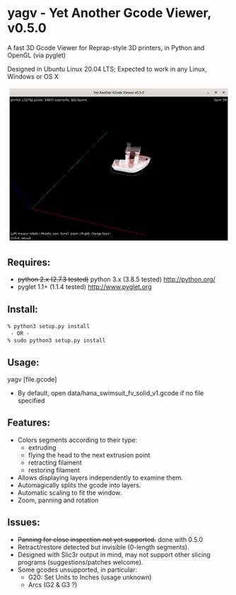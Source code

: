 # yagv - Yet Another Gcode Viewer, v0.5.0

A fast 3D Gcode Viewer for Reprap-style 3D printers, in Python and OpenGL (via pyglet)

Designed in Ubuntu Linux 20.04 LTS; Expected to work in any Linux, Windows or OS X

![Screenshot](img/screenshot.png)

## Requires:

* ~~python 2.x (2.7.3 tested)~~ python 3.x (3.8.5 tested)
  http://python.org/
* pyglet 1.1+ (1.1.4 tested)
  http://www.pyglet.org

## Install:
```
% python3 setup.py install
 - OR -
% sudo python3 setup.py install
```

## Usage:

yagv [file.gcode]
* By default, open data/hana_swimsuit_fv_solid_v1.gcode if no file specified

## Features:

* Colors segments according to their type:
  * extruding
  * flying the head to the next extrusion point
  * retracting filament
  * restoring filament
* Allows displaying layers independently to examine them.
* Automagically splits the gcode into layers.
* Automatic scaling to fit the window.
* Zoom, panning and rotation

## Issues:

* ~~Panning for close inspection not yet supported.~~ done with 0.5.0
* Retract/restore detected but invisible (0-length segments).
* Designed with Slic3r output in mind, may not support other slicing programs (suggestions/patches welcome).
* Some gcodes unsupported, in particular:
  * G20: Set Units to Inches (usage unknown) 
  * Arcs (G2 & G3 ?)
